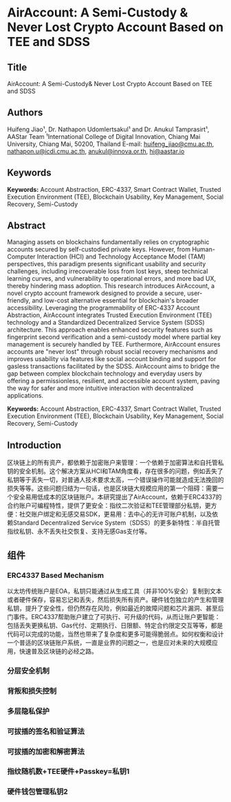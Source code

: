 # AirAccount: A Semi-Custody & Never Lost Crypto Account Based on TEE and SDSS
## Title
AirAccount: A Semi-Custody& Never Lost Crypto Account Based on TEE and SDSS

## Authors
Huifeng Jiao¹, Dr. Nathapon Udomlertsakul¹ and Dr. Anukul Tamprasirt¹, AAStar Team
¹International College of Digital Innovation, Chiang Mai University, Chiang Mai, 50200, Thailand
E-mail: huifeng_jiao@cmu.ac.th, nathapon.u@icdi.cmu.ac.th, anukul@innova.or.th, hi@aastar.io

## Keywords
**Keywords:** Account Abstraction, ERC-4337, Smart Contract Wallet, Trusted Execution Environment (TEE), Blockchain Usability, Key Management, Social Recovery, Semi-Custody

## Abstract
Managing assets on blockchains fundamentally relies on cryptographic accounts secured by self-custodied private keys. However, from Human-Computer Interaction (HCI) and Technology Acceptance Model (TAM) perspectives, this paradigm presents significant usability and security challenges, including irrecoverable loss from lost keys, steep technical learning curves, and vulnerability to operational errors, and more bad UX, thereby hindering mass adoption. This research introduces AirAccount, a novel crypto account framework designed to provide a secure, user-friendly, and low-cost alternative essential for blockchain's broader accessibility. Leveraging the programmability of ERC-4337 Account Abstraction, AirAccount integrates Trusted Execution Environment (TEE) technology and a Standardized Decentralized Service System (SDSS) architecture. This approach enables enhanced security features such as fingerprint second verification and a semi-custody model where partial key management is securely handled by TEE. Furthermore, AirAccount ensures accounts are "never lost" through robust social recovery mechanisms and improves usability via features like social account binding and support for gasless transactions facilitated by the SDSS. AirAccount aims to bridge the gap between complex blockchain technology and everyday users by offering a permissionless, resilient, and accessible account system, paving the way for safer and more intuitive interaction with decentralized applications.

**Keywords:** Account Abstraction, ERC-4337, Smart Contract Wallet, Trusted Execution Environment (TEE), Blockchain Usability, Key Management, Social Recovery, Semi-Custody

## Introduction
区块链上的所有资产，都依赖于加密账户来管理：一个依赖于加密算法和自托管私钥的安全机制。这个解决方案从HCI和TAM角度看，存在很多的问题，例如丢失了私钥等于丢失一切，对普通人技术要求太高，一个错误操作可能就造成无法挽回的损失等等。这些问题归结为一句话，也是区块链大规模应用的第一个阻碍：需要一个安全易用低成本的区块链账户。本研究提出了AirAccount，依赖于ERC4337的合约账户可编程特性，提供了更安全：指纹二次验证和TEE管理部分私钥，更方便：社交账户绑定和无感交易SDK，更易用：去中心的无许可账户机制，以及依赖Standard Decentralized Service System（SDSS）的更多新特性：半自托管指纹私钥、永不丢失社交恢复、支持无感Gas支付等。
## 组件
### ERC4337 Based Mechanism
以太坊传统账户是EOA，私钥只能通过从生成工具（并非100%安全）复制到文本或者硬件保存，容易忘记和丢失，然后损失所有资产。硬件钱包独立的产生和管理私钥，提升了安全性，但仍然存在风险，例如最近的故障问题和芯片漏洞、甚至后门事件。ERC4337帮助账户建立了可执行、可升级的代码，从而让账户更智能：包括丢失更换私钥、Gas代付、定期执行、日限额、特定合约限定交互等等，都是代码可以完成的功能，当然也带来了复杂度和更多可能得脆弱点。如何权衡和设计一个普适的区块链账户系统，一直是业界的问题之一，也是应对未来的大规模应用，快速普及区块链的必经之路。
### 分层安全机制

### 背叛和损失控制
### 多层隐私保护
### 可拔插的签名和验证算法
### 可拔插的加密和解密算法
### 指纹随机数+TEE硬件+Passkey=私钥1
### 硬件钱包管理私钥2

